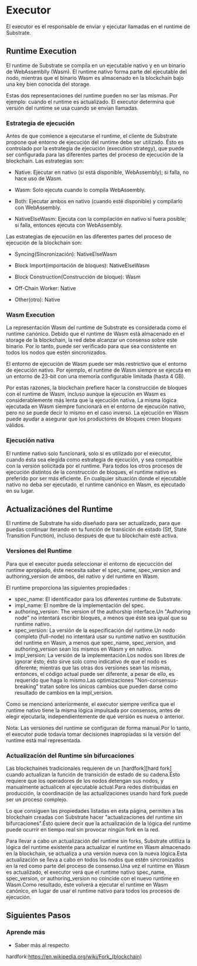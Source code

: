 # Executor

El executor es el responsable de enviar y ejecutar llamadas en el runtime de Substrate.

## Runtime Execution

El runtime de Substrate se compila en un ejecutable nativo y en un binario de WebAssemblly (Wasm).
El runtime nativo forma parte del ejecutable del nodo, mientras que el binario Wasm es almacenado en la blockchain bajo una key bien conocida del storage.

Estas dos representaciones del runtime pueden no ser las mismas. Por ejemplo: cuando el runtime es actualizado. El executor determina qué versión del runtime se usa cuando se envían llamadas.

### Estrategia de ejecución

Antes de que comience a ejecutarse el runtime, el cliente de Substrate propone qué entorno de ejecución del runtime debe ser utilizado. Ésto es controlado por la estrategia de ejecución (execution strategy), que puede ser configurada para las diferentes partes del proceso de ejecución de la blockchain. Las estrategias son:

- Native: Ejecutar en nativo (si está disponible, WebAssembly); si falla, no hace uso de Wasm.

- Wasm: Solo ejecuta cuando lo compila WebAssembly.

- Both: Ejecutar ambos en nativo (cuando esté disponible) y compilarlo con WebAssembly.

- NativeElseWasm: Ejecuta con la compilación en nativo si fuera posible; si falla, entonces ejecuta con WebAssembly.

Las estrategias de ejecución en las diferentes partes del proceso de ejecución de la blockchain son:

- Syncing(Sincronización): NativeElseWasm

- Block Import(importación de bloques): NativeElseWasm

- Block Construction(Construcción de bloque): Wasm

- Off-Chain Worker: Native

- Other(otro): Native

### Wasm Execution

La representación Wasm del runtime de Substrate es considerada como el runtime canónico. Debido que el runtime de Wasm está almacenado en el storage de la blockchain, la red debe alcanzar un consenso sobre este binario. Por lo tanto, puede ser verificado para que sea consistente en todos los nodos que estén sincronizados.

El entorno de ejecución de Wasm puede ser más restrictivo que el entorno de ejecución nativo. Por ejemplo, el runtime de Wasm siempre se ejecuta en un entorno de 23-bit con una memoria configurable limitada (hasta 4 GB).

Por estas razones, la blockchain prefiere hacer la construcción de bloques con el runtime de Wasm, incluso aunque la ejecución en Wasm es considerablemente más lenta que la ejecución nativa. La misma lógica ejecutada en Wasm siempre funcionará en el entorno de ejecución nativo, pero no se puede decir lo mismo en el caso inverso. La ejecución en Wasm puede ayudar a asegurar que los productores de bloques creen bloques válidos.

### Ejecución nativa

El runtime nativo solo funcionará, solo si es utilizado por el executor, cuando ésta sea elegida como estrategia de ejecución, y sea compatible con la versión solicitada por el runtime. Para todos los otros procesos de ejecución distintos de la construcción de bloques, el runtime nativo es preferido por ser más eficiente. En cualquier situación donde el ejecutable nativo no deba ser ejecutado, el runtime canónico en Wasm, es ejecutado en su lugar.

## Actualizaciónes del Runtime

El runtime de Substrate ha sido diseñado para ser actualizado, para que puedas continuar iterando en tu función de transición de estado (Stf, State Transition Function), incluso después de que tu blockchain esté activa.

### Versiones del Runtime
Para que el executor pueda seleccionar el entorno de ejecucción del runtime apropiado, éste necesita saber el spec_name, spec_version and authoring_version de ambos, del nativo y del runtime en Wasm.

El runtime proporciona las siguientes propiedades :

- spec_name: El identificador para los diferentes runtime de Substrate.
- impl_name: El nombre de la implementación del spec.
- authoring_version: The version of the authorship interface.Un "Authoring node" no intentará escribir bloques, a menos que éste sea igual que su runtime nativo.
- spec_version: La versión de la especificación del runtime.Un nodo completo (full-node) no intentará usar su runtime nativo en sustitución del runtime en Wasm, a menos que spec_name,
spec_version, and authoring_version sean los mismos en Wasm y en nativo.
- impl_version: La versión de la implementación.Los nodos son libres de ignorar ésto; ésto sirve solo como indicativo de que el nodo es diferente; mientras que las otras dos versiones sean las mismas, entonces, el código actual puede ser diferente, a pesar de ello, es requerido que haga lo mismo.Las optimizaciones "Non-consensus-breaking" tratan sobre los únicos cambios que pueden darse como resultado de cambios en la impl_version.

Como se mencionó anteriormente, el executor siempre verifica que el runtime nativo tiene la misma lógica impulsada por consensos, antes de elegir ejecutarla, independientemente de qué versión es nueva o anterior.

Nota: Las versiones del runtime se configuran de forma manual.Por lo tanto, el executor pude todavía tomar decisiones inapropiadas si la versión del runtime está mal representada.

### Actualización del Runtime sin bifurcaciones

Las blockchaines tradicionales requieren de un [hardfork][hard fork] cuando actualizan la función de transición de estado de su cadena.Ésto requiere que los operadores de los nodos detengan sus nodos, y manualmente actualicen al ejecutable actual.Para redes distribuidas en producción, la coordinación de las actualizaciones usando hard fork puede ser un proceso complejo.

Lo que consiguen las propiedades listadas en esta página, permiten a las blockchain creadas con Substrate hacer "actualizaciones del runtime sin bifurcaciones".Ésto quiere decir que la actualización de la lógica del runtime puede ocurrir en tiempo real sin provocar ningún fork en la red.

Para llevar a cabo un actualización del runtime sin forks, Substrate utitliza la lógica del runtime existente para actualizar el runtime en Wasm almacenado en la blockchain, se actualiza a una versión nueva con la nueva lógica.Esta actualización se lleva a cabo en todos los nodos que estén sincronizados en la red como parte del proceso de consenso.Una vez el runtime en Wasm es actualizado, el executor verá que el runtime nativo spec_name, spec_version,
or authoring_version no coincide con el nuevo runtime en Wasm.Como resultado, éste volverá a ejecutar el runtime en Wasm canónico, en lugar de usar el runtime nativo para todos los procesos de ejecución.

## Siguientes Pasos

### Aprende más

- Saber más al respecto

 hardfork:https://en.wikipedia.org/wiki/Fork_(blockchain)